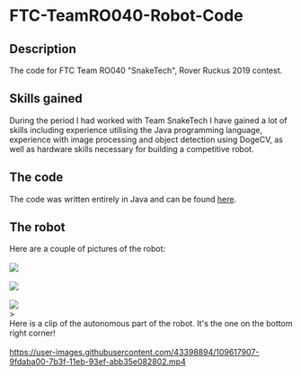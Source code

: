 # FTC-TeamRO040-Robot-Code
## Description
The code for FTC Team RO040 "SnakeTech", Rover Ruckus 2019 contest.<br>
## Skills gained
During the period I had worked with Team SnakeTech I have gained a lot of skills including experience utilising the Java programming language, experience with image processing and object detection using DogeCV, as well as hardware skills necessary for building a competitive robot.<br>
## The code
The code was written entirely in Java and can be found [here](https://github.com/TeodorSocea/FTC-TeamRO040-Robot-Code/tree/main/FTC-RoverRuckus2019/TeamCode/src/main/java).
## The robot
Here are a couple of pictures of the robot:<br><br>
<img src="https://i.imgur.com/bbFmzzC.jpg">
<br><br>
<img src="https://i.imgur.com/BTBISe4.jpeg">
<br><br>
<img src="https://i.imgur.com/MzdhEcT.jpg">
<br>><br>
Here is a clip of the autonomous part of the robot. It's the one on the bottom right corner!
<br><br>
https://user-images.githubusercontent.com/43398894/109617907-9fdaba00-7b3f-11eb-93ef-abb35e082802.mp4


